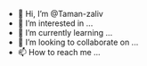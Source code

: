 - 👋 Hi, I’m @Taman-zaliv
- 👀 I’m interested in ...
- 🌱 I’m currently learning ...
- 💞️ I’m looking to collaborate on ...
- 📫 How to reach me ...

<!---
Taman-zaliv/Taman-zaliv is a ✨ special ✨ repository because its `README.md` (this file) appears on your GitHub profile.
You can click the Preview link to take a look at your changes.
--->
